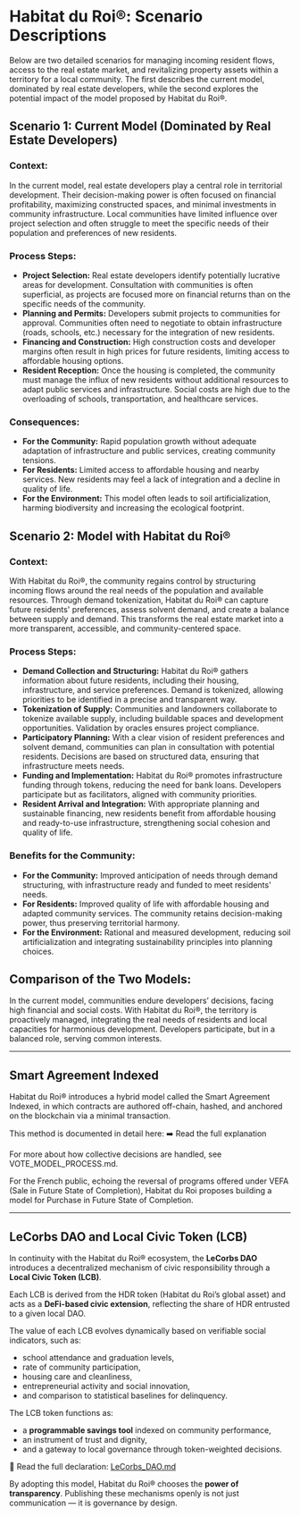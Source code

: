# Habitat du Roi®: Scenario Descriptions

Below are two detailed scenarios for managing incoming resident flows, access to the real estate market, and revitalizing property assets within a territory for a local community. The first describes the current model, dominated by real estate developers, while the second explores the potential impact of the model proposed by Habitat du Roi®.

## Scenario 1: Current Model (Dominated by Real Estate Developers)

### Context:
In the current model, real estate developers play a central role in territorial development. Their decision-making power is often focused on financial profitability, maximizing constructed spaces, and minimal investments in community infrastructure. Local communities have limited influence over project selection and often struggle to meet the specific needs of their population and preferences of new residents.

### Process Steps:

- **Project Selection:** Real estate developers identify potentially lucrative areas for development. Consultation with communities is often superficial, as projects are focused more on financial returns than on the specific needs of the community.
- **Planning and Permits:** Developers submit projects to communities for approval. Communities often need to negotiate to obtain infrastructure (roads, schools, etc.) necessary for the integration of new residents.
- **Financing and Construction:** High construction costs and developer margins often result in high prices for future residents, limiting access to affordable housing options.
- **Resident Reception:** Once the housing is completed, the community must manage the influx of new residents without additional resources to adapt public services and infrastructure. Social costs are high due to the overloading of schools, transportation, and healthcare services.

### Consequences:

- **For the Community:** Rapid population growth without adequate adaptation of infrastructure and public services, creating community tensions.
- **For Residents:** Limited access to affordable housing and nearby services. New residents may feel a lack of integration and a decline in quality of life.
- **For the Environment:** This model often leads to soil artificialization, harming biodiversity and increasing the ecological footprint.

## Scenario 2: Model with Habitat du Roi®

### Context:
With Habitat du Roi®, the community regains control by structuring incoming flows around the real needs of the population and available resources. Through demand tokenization, Habitat du Roi® can capture future residents' preferences, assess solvent demand, and create a balance between supply and demand. This transforms the real estate market into a more transparent, accessible, and community-centered space.

### Process Steps:

- **Demand Collection and Structuring:** Habitat du Roi® gathers information about future residents, including their housing, infrastructure, and service preferences. Demand is tokenized, allowing priorities to be identified in a precise and transparent way.
- **Tokenization of Supply:** Communities and landowners collaborate to tokenize available supply, including buildable spaces and development opportunities. Validation by oracles ensures project compliance.
- **Participatory Planning:** With a clear vision of resident preferences and solvent demand, communities can plan in consultation with potential residents. Decisions are based on structured data, ensuring that infrastructure meets needs.
- **Funding and Implementation:** Habitat du Roi® promotes infrastructure funding through tokens, reducing the need for bank loans. Developers participate but as facilitators, aligned with community priorities.
- **Resident Arrival and Integration:** With appropriate planning and sustainable financing, new residents benefit from affordable housing and ready-to-use infrastructure, strengthening social cohesion and quality of life.

### Benefits for the Community:

- **For the Community:** Improved anticipation of needs through demand structuring, with infrastructure ready and funded to meet residents' needs.
- **For Residents:** Improved quality of life with affordable housing and adapted community services. The community retains decision-making power, thus preserving territorial harmony.
- **For the Environment:** Rational and measured development, reducing soil artificialization and integrating sustainability principles into planning choices.

## Comparison of the Two Models:

In the current model, communities endure developers’ decisions, facing high financial and social costs. With Habitat du Roi®, the territory is proactively managed, integrating the real needs of residents and local capacities for harmonious development. Developers participate, but in a balanced role, serving common interests.

---

## Smart Agreement Indexed

Habitat du Roi® introduces a hybrid model called the Smart Agreement Indexed, in which contracts are authored off-chain, hashed, and anchored on the blockchain via a minimal transaction.

This method is documented in detail here:
➡️ Read the full explanation

For more about how collective decisions are handled, see VOTE_MODEL_PROCESS.md.

For the French public, echoing the reversal of programs offered under VEFA (Sale in Future State of Completion), Habitat du Roi proposes building a model for Purchase in Future State of Completion.

---

## LeCorbs DAO and Local Civic Token (LCB)

In continuity with the Habitat du Roi® ecosystem, the **LeCorbs DAO** introduces a decentralized mechanism of civic responsibility through a **Local Civic Token (LCB)**.

Each LCB is derived from the HDR token (Habitat du Roi’s global asset) and acts as a **DeFi-based civic extension**, reflecting the share of HDR entrusted to a given local DAO.

The value of each LCB evolves dynamically based on verifiable social indicators, such as:
- school attendance and graduation levels,
- rate of community participation,
- housing care and cleanliness,
- entrepreneurial activity and social innovation,
- and comparison to statistical baselines for delinquency.

The LCB token functions as:
- a **programmable savings tool** indexed on community performance,
- an instrument of trust and dignity,
- and a gateway to local governance through token-weighted decisions.

📎 Read the full declaration: [LeCorbs_DAO.md](./LeCorbs_DAO.md)

By adopting this model, Habitat du Roi® chooses the **power of transparency**. Publishing these mechanisms openly is not just communication — it is governance by design.
